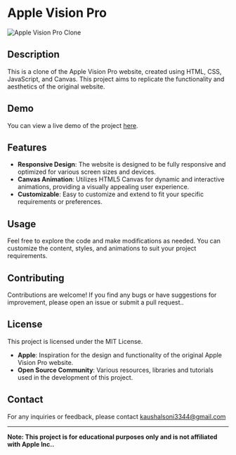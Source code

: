 # Apple Vision Pro 
![Apple Vision Pro Clone](demo.gif)
## Description

This is a clone of the Apple Vision Pro website, created using HTML, CSS, JavaScript, and Canvas. This project aims to replicate the functionality and aesthetics of the original website.

## Demo

You can view a live demo of the project [here](https://kaushalsoniii.github.io/Vision-Pro/).

## Features

- **Responsive Design**: The website is designed to be fully responsive and optimized for various screen sizes and devices.
- **Canvas Animation**: Utilizes HTML5 Canvas for dynamic and interactive animations, providing a visually appealing user experience.
- **Customizable**: Easy to customize and extend to fit your specific requirements or preferences.

## Usage

Feel free to explore the code and make modifications as needed. You can customize the content, styles,  and animations to suit your project requirements.

## Contributing

Contributions are welcome! If you find any bugs or have suggestions for improvement, please open an issue or submit a pull request..

## License

This project is licensed under the MIT License. 

- **Apple**: Inspiration for the design and functionality of the original Apple Vision Pro website.
- **Open Source Community**: Various resources, libraries and tutorials used in the development of this project.

## Contact
For any inquiries or feedback, please contact kaushalsoni3344@gmail.com 

---

**Note: This project is for educational purposes only and is not affiliated with Apple Inc..**


